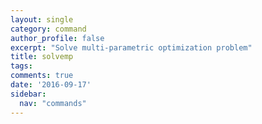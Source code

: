 ```yaml
---
layout: single
category: command
author_profile: false
excerpt: "Solve multi-parametric optimization problem"
title: solvemp
tags:
comments: true
date: '2016-09-17'
sidebar:
  nav: "commands"
---
```

